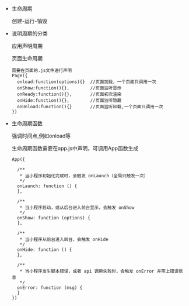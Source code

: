 - 生命周期

  创建-运行-销毁

  

- 说明周期的分类       

  应用声明周期

  页面生命周期

  ```
  需要在页面的.js文件进行声明
  Page({
  	onload:function(options){}	//页面加载，一个页面只调用一次
  	onShow:function(){},		//页面监听显示
  	onReady:function(){},		//页面初次渲染
  	onHide:function(){},		//页面监听隐藏
  	onUnload:function(){}		//页面监听卸载,一个页面只调用一次
  })
  ```

  

- 生命周期函数

  强调时间点,例如onload等

  

  生命周期函数需要在app.js中声明，可调用App函数生成

  ```
  App({
  
    /**
     * 当小程序初始化完成时，会触发 onLaunch（全局只触发一次）
     */
    onLaunch: function () {
    },
  
    /**
     * 当小程序启动，或从后台进入前台显示，会触发 onShow
     */
    onShow: function (options) {
    },
  
    /**
     * 当小程序从前台进入后台，会触发 onHide
     */
    onHide: function () {
    },
  
    /**
     * 当小程序发生脚本错误，或者 api 调用失败时，会触发 onError 并带上错误信息
     */
    onError: function (msg) {
    }
  })
  ```

  